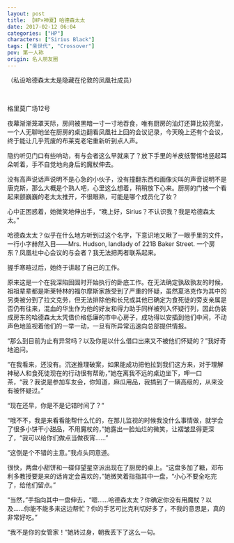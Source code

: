 ```yaml
---
layout: post
title: 【HP×神夏】哈德森太太
date: 2017-02-12 06:04
categories: ["HP"]
characters: ["Sirius Black"]
tags: ["亲世代", "Crossover"]
pov: 第一人称
origin: 名人朋友圈
---
```


（私设哈德森太太是隐藏在伦敦的凤凰社成员）

<br>

格里莫广场12号

夜幕渐渐笼罩天际，房间被黑暗一寸一寸地吞食，唯有厨房的油灯还算比较亮堂，一个人无聊地坐在厨房的桌边翻看凤凰社上回的会议记录，今天晚上还有个会议，终于能让几乎荒废的布莱克老宅重新听到点人声。

隐约听见门口有些响动，有与会者这么早就来了？放下手里的羊皮纸警惕地竖起耳朵听着，手不自觉地向身后的魔杖伸去。

没有高声说话声说明不是心急的小伙子，没有撞翻东西和画像尖叫的声音说明不是唐克斯，那么大概是个熟人吧，心里这么想着，稍稍放下心来。厨房的门被一个看起来颤巍巍的老太太推开，不很眼熟，可能是哪个成员化了妆？

心中正困惑着，她微笑地伸出手，“晚上好，Sirius？不认识我？我是哈德森太太。”

哈德森太太？似乎在什么地方听到过这个名字，下意识地又瞅了一眼手里的文件，一行小字赫然入目——Mrs. Hudson, landlady of 221B Baker Street. 一个房东？凤凰社中心会议的与会者？我无法把两者联系起来。

握手寒暄过后，她终于讲起了自己的工作。

原来这是一个在我深陷囹圄时开始执行的卧底工作。在无法确定孰敌孰友的时候，祖祖辈辈都是斯莱特林的福尔摩斯家族受到了严重的怀疑，虽然夏洛克作为其中的另类被分到了拉文克劳，但无法排除他和长兄或其他已确定为食死徒的旁支亲属是否仍有往来，混血的华生作为他的好友和得力助手同样被列入怀疑行列，因此伪装成房东的哈德森太太凭借价格低廉的市中心房子，成功得以安插到他们中间，不动声色地监视着他们的一举一动，一旦有所异常迅速向总部提供情报。

“那么到目前为止有异常吗？以及你是以什么借口出来又不被他们怀疑的？”我好奇地追问。

“在我看来，还没有。沉迷推理破案，如果能成功把他拉到我们这方来，对于理解神秘人和食死徒现在的行动很有帮助，”她在离我不远的桌边坐下，呷一口茶，“我？我说是参加车友会，你知道，麻瓜用品，我搞到了一辆高级的，从来没有被怀疑过。”

“现在还早，你是不是记错时间了？”

“哦不不，我是来看看能帮什么忙的，在那儿监视的时候我没什么事情做，就学会了很多小饼干小甜品，不用魔杖的，”她露出一脸灿烂的微笑，让褶皱显得更深了，“我可以给你们做点当做夜宵……”

“这倒是个不错的主意。”我点头同意道。

很快，两盘小甜饼和一碟仰望星空派出现在了厨房的桌上。“这盘多加了糖，邓布利多教授要是来的话肯定会喜欢的，”她微笑着指指其中一盘，“小心不要全吃完了，给他们留点。”

“当然，”手指向其中一盘伸去，“嗯……哈德森太太？你确定你没有用魔杖？以及……你能不能多来这边帮忙？你的手艺可比克利切好多了，不我的意思是，真的非常好吃。”

“我不是你的女管家！”她转过身，朝我丢下了这么一句。
